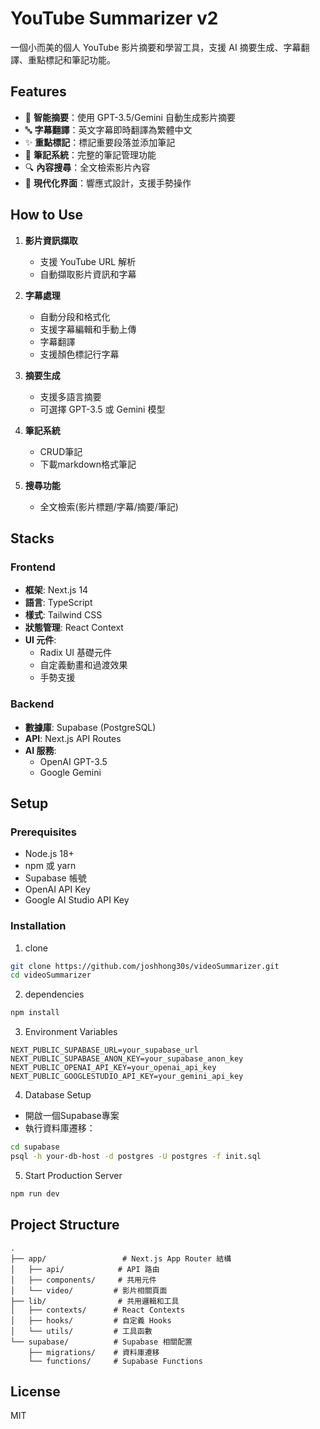 # YouTube Summarizer v2

一個小而美的個人 YouTube 影片摘要和學習工具，支援 AI 摘要生成、字幕翻譯、重點標記和筆記功能。

## Features

- 🎯 **智能摘要**：使用 GPT-3.5/Gemini 自動生成影片摘要
- 🔤 **字幕翻譯**：英文字幕即時翻譯為繁體中文
- ✨ **重點標記**：標記重要段落並添加筆記
- 📝 **筆記系統**：完整的筆記管理功能
- 🔍 **內容搜尋**：全文檢索影片內容
- 🎨 **現代化界面**：響應式設計，支援手勢操作

## How to Use

1. **影片資訊擷取**
   - 支援 YouTube URL 解析
   - 自動擷取影片資訊和字幕
2. **字幕處理**
   - 自動分段和格式化
   - 支援字幕編輯和手動上傳
   - 字幕翻譯
   - 支援顏色標記行字幕
3. **摘要生成**
   - 支援多語言摘要
   - 可選擇 GPT-3.5 或 Gemini 模型
4. **筆記系統**
   - CRUD筆記
   - 下載markdown格式筆記

5. **搜尋功能**
   - 全文檢索(影片標題/字幕/摘要/筆記)

## Stacks

### Frontend

- **框架**: Next.js 14
- **語言**: TypeScript
- **樣式**: Tailwind CSS
- **狀態管理**: React Context
- **UI 元件**:
  - Radix UI 基礎元件
  - 自定義動畫和過渡效果
  - 手勢支援

### Backend

- **數據庫**: Supabase (PostgreSQL)
- **API**: Next.js API Routes
- **AI 服務**:
  - OpenAI GPT-3.5
  - Google Gemini

## Setup

### Prerequisites

- Node.js 18+
- npm 或 yarn
- Supabase 帳號
- OpenAI API Key
- Google AI Studio API Key

### Installation

1. clone

```bash
git clone https://github.com/joshhong30s/videoSummarizer.git
cd videoSummarizer
```

2. dependencies

```bash
npm install
```

3. Environment Variables

```
NEXT_PUBLIC_SUPABASE_URL=your_supabase_url
NEXT_PUBLIC_SUPABASE_ANON_KEY=your_supabase_anon_key
NEXT_PUBLIC_OPENAI_API_KEY=your_openai_api_key
NEXT_PUBLIC_GOOGLESTUDIO_API_KEY=your_gemini_api_key
```

4. Database Setup

- 開啟一個Supabase專案
- 執行資料庫遷移：

```bash
cd supabase
psql -h your-db-host -d postgres -U postgres -f init.sql
```

5. Start Production Server

```bash
npm run dev
```

## Project Structure

```
.
├── app/                 # Next.js App Router 結構
│   ├── api/            # API 路由
│   ├── components/     # 共用元件
│   └── video/         # 影片相關頁面
├── lib/                # 共用邏輯和工具
│   ├── contexts/      # React Contexts
│   ├── hooks/         # 自定義 Hooks
│   └── utils/         # 工具函數
└── supabase/          # Supabase 相關配置
    ├── migrations/    # 資料庫遷移
    └── functions/     # Supabase Functions
```

## License

MIT
